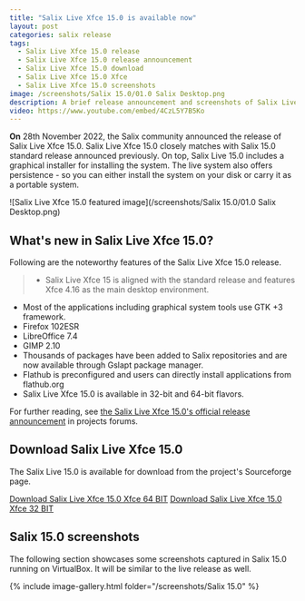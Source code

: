 ```yaml
---
title: "Salix Live Xfce 15.0 is available now"
layout: post
categories: salix release
tags:
  - Salix Live Xfce 15.0 release
  - Salix Live Xfce 15.0 release announcement
  - Salix Live Xfce 15.0 download
  - Salix Live Xfce 15.0 Xfce
  - Salix Live Xfce 15.0 screenshots
image: /screenshots/Salix 15.0/01.0 Salix Desktop.png
description: A brief release announcement and screenshots of Salix Live Xfce 15.0, a slackware based user friendly GNU/Linux distribution. This release offers a wider range of packages.
video: https://www.youtube.com/embed/4CzL5Y7B5Ko
---
```


**On** 28th November 2022, the Salix community announced the release of Salix Live Xfce 15.0. Salix Live Xfce 15.0 closely matches with Salix 15.0 standard release announced previously. On top, Salix Live 15.0 includes a graphical installer for installing the system. The live system also offers persistence - so you can either install the system on your disk or carry it as a portable system.

![Salix Live Xfce 15.0 featured image](/screenshots/Salix 15.0/01.0 Salix Desktop.png)

## What's new in Salix Live Xfce 15.0?

Following are the noteworthy features of the Salix Live Xfce 15.0 release.

> - Salix Live Xfce 15 is aligned with the standard release and features Xfce 4.16 as the main desktop environment.
- Most of the applications including graphical system tools use GTK +3 framework.
- Firefox 102ESR
- LibreOffice 7.4
- GIMP 2.10
- Thousands of packages have been added to Salix repositories and are now available through Gslapt package manager.
- Flathub is preconfigured and users can directly install applications from flathub.org
- Salix Live Xfce 15.0 is available in 32-bit and 64-bit flavors.

For further reading, see [the Salix Live Xfce 15.0's official release announcement](https://forum.salixos.org/viewtopic.php?f=17&t=8505) in projects forums.

## Download Salix Live Xfce 15.0

The Salix Live 15.0 is available for download from the project's Sourceforge page.

<a class="download" href="http://sourceforge.net/projects/salix/files/15.0/salixlive64-xfce-15.0.iso/download">Download Salix Live Xfce 15.0 Xfce 64 BIT</a>
<a class="download" href="http://sourceforge.net/projects/salix/files/15.0/salixlive-xfce-15.0.iso/download">Download Salix Live Xfce 15.0 Xfce 32 BIT</a>

## Salix 15.0 screenshots
The following section showcases some screenshots captured in Salix 15.0 running on VirtualBox. It will be similar to the live release as well.

{% include image-gallery.html folder="/screenshots/Salix 15.0" %}
